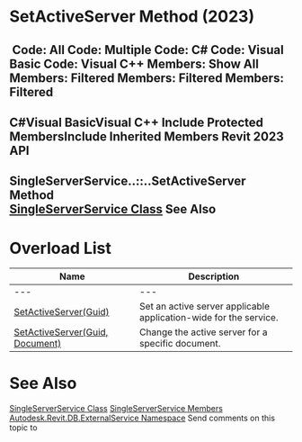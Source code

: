 # SetActiveServer Method (2023)

﻿
 Code: All Code: Multiple Code: C# Code: Visual Basic Code: Visual C++  Members: Show All Members: Filtered Members: Filtered Members: Filtered   
---  
C#Visual BasicVisual C++
Include Protected MembersInclude Inherited Members
Revit 2023 API  
---  
SingleServerService..::..SetActiveServer Method   
[SingleServerService Class](8491691e-2a26-684e-f43c-e8e0095fd129.md "SingleServerService Class") See Also  
---  
# Overload List
| Name | Description |
| --- | --- |
| --- | --- | --- |
| [SetActiveServer(Guid)](8d559fcf-ab8b-8104-97a9-460897113bba.md "SetActiveServer Method \(Guid\)") | Set an active server applicable application-wide for the service. |
| [SetActiveServer(Guid, Document)](cd04f63b-9c63-2ea2-d69e-c9fc4bb13dd0.md "SetActiveServer Method \(Guid, Document\)") | Change the active server for a specific document. |

# See Also
[SingleServerService Class](8491691e-2a26-684e-f43c-e8e0095fd129.md "SingleServerService Class")
[SingleServerService Members](a8bb59ae-4b28-cfd4-757a-927e6cd3a428.md "SingleServerService Members")
[Autodesk.Revit.DB.ExternalService Namespace](a88f2d1d-c02f-a901-9543-44e4b5dd5fc9.md "Autodesk.Revit.DB.ExternalService Namespace")
Send comments on this topic to 